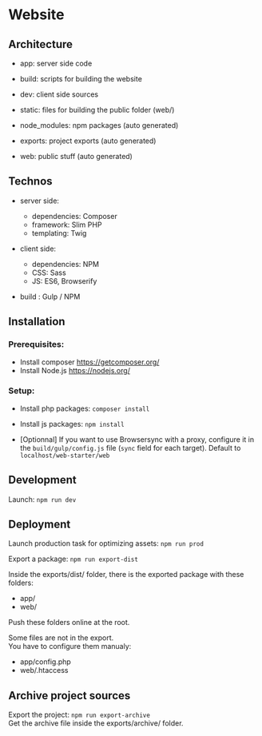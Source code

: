 # Website

## Architecture

- app: server side code

- build: scripts for building the website

- dev: client side sources

- static: files for building the public folder (web/)

- node_modules: npm packages (auto generated)

- exports: project exports (auto generated)

- web: public stuff (auto generated)

## Technos

- server side:
    - dependencies: Composer
    - framework: Slim PHP
    - templating: Twig  
  


- client side:
    - dependencies: NPM
    - CSS: Sass
    - JS: ES6, Browserify

  
- build : Gulp / NPM

## Installation

### Prerequisites:

- Install composer <https://getcomposer.org/>
- Install Node.js <https://nodejs.org/>

### Setup: 

- Install php packages: `composer install`

- Install js packages: `npm install`

- [Optionnal] If you want to use Browsersync with a proxy, configure it in the `build/gulp/config.js` file (`sync` field for each target). Default to `localhost/web-starter/web`

## Development

Launch: `npm run dev`

## Deployment

Launch production task for optimizing assets: `npm run prod`  
  
Export a package: `npm run export-dist`  
  
Inside the exports/dist/ folder, there is the exported package with these folders:  
  - app/  
  - web/
  
Push these folders online at the root.  

Some files are not in the export.  
You have to configure them manualy:  

- app/config.php  
- web/.htaccess  

## Archive project sources

Export the project: `npm run export-archive`  
Get the archive file inside the exports/archive/ folder.




